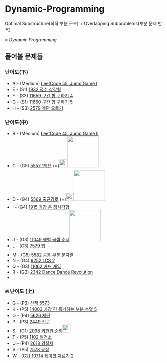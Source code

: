 # Dynamic-Programming

Optimal Substructure(최적 부분 구조) + Overlapping Subproblems(부분 문제 반복) 

= *Dynamic Programming*

## 풀어볼 문제들

### 난이도(下)
+ A - (Medium) [LeetCode 55. Jump Game I](https://leetcode.com/problems/jump-game/description/)
+ E - (S1) [1932 정수 삼각형](https://www.acmicpc.net/problem/1932)    
+ F - (S3) [11659 구간 합 구하기 4](https://www.acmicpc.net/problem/11659)    
+ G - (S1) [11660 구간 합 구하기 5](https://www.acmicpc.net/problem/11660)    
+ H - (S3) [2579 계단 오르기](https://www.acmicpc.net/problem/2579)    

### 난이도(中)
+ B - (Medium) [LeetCode 45. Jump Game II](https://leetcode.com/problems/jump-game-ii/description/)
+ C - (G5) [5557 1학년](https://www.acmicpc.net/problem/5557) (:star:)[<img src = "https://github.com/sulogc.png" width="25" height="25">](./Code/5557/5557_L.py)[<img src = "https://github.com/Haaarimmm.png" width="100" height="100">](./Code/5557/5557_K.py)[<img src = "https://github.com/wocjs.png" width="10" height="25">](./Code/5557/5557_H.py)
+ D - (G4) [5569 출근경로](https://www.acmicpc.net/problem/5569) (:star:)[<img src = "https://github.com/sulogc.png" width="25" height="25">](./Code/5569/5569_L.py)[<img src = "https://github.com/Haaarimmm.png" width="100" height="100">](./Code/5569/5569_K.py)[<img src = "https://github.com/wocjs.png" width="10" height="25">](./Code/5569/5569_H.py)
+ I - (G4) [1915 가장 큰 정사각형](https://www.acmicpc.net/problem/1915)    
+ J - (G3) [11049 행렬 곱셈 순서](https://www.acmicpc.net/problem/11049)[<img src = "https://github.com/Haaarimmm.png" width="100" height="100">](./Code/11049/11049_K.py)
+ L - (G3) [7579 앱](https://www.acmicpc.net/problem/7579)   
+ M - (G5) [5582 공통 부분 문자열](https://www.acmicpc.net/problem/5582)[<img src = "https://github.com/wocjs.png" width="10" height="25">](./Code/5582/5582_H.py)
+ N - (G4) [9252 LCS 2](https://www.acmicpc.net/problem/9252)   
+ Q - (G3) [11062 카드 게임](https://www.acmicpc.net/problem/11062)
+ R - (G3) [2342 Dance Dance Revolution](https://www.acmicpc.net/problem/2342)
+ 
### :fire: 난이도 (上)
+ G - (P3) [산책	5573](https://www.acmicpc.net/problem/5573)
+ K - (P5) [14003 가장 긴 증가하는 부분 수열 5](https://www.acmicpc.net/problem/14003)   
+ O - (P4) [5626 제단](https://www.acmicpc.net/problem/5626)
+ P - (P3) [2449 전구](https://www.acmicpc.net/problem/2449)
+ S - (G1) [2098 외판원 순회](https://www.acmicpc.net/problem/2098)[<img src = "https://github.com/sulogc.png" width="25" height="25">](./Code/2098/b2098_L.java)
+ T - (P5) [1102 발전소](https://www.acmicpc.net/problem/1102)
+ U - (P4) [2618 경찰차](https://www.acmicpc.net/problem/2618)
+ V - (P5) [7578 공장](https://www.acmicpc.net/problem/7578)
+ W - (G2) [10714 케이크 자르기 2](https://www.acmicpc.net/problem/10714)
  

